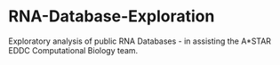 # RNA-Database-Exploration
Exploratory analysis of public RNA Databases - in assisting the A*STAR EDDC Computational Biology team.
